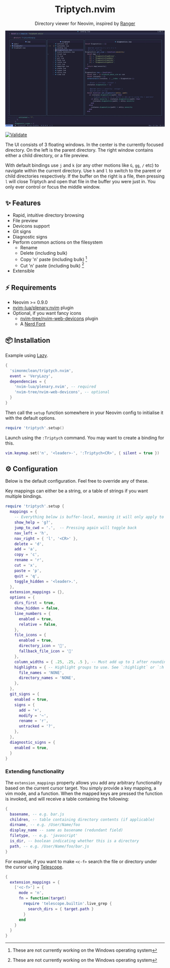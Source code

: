 <h1 align="center">Triptych.nvim</h1>

<p align="center">Directory viewer for Neovim, inspired by <a href="https://github.com/ranger/ranger">Ranger</a></p>

![Triptych screenshot](screenshot.jpg?raw=true "Triptych screenshot")

[![Validate](https://github.com/simonmclean/triptych.nvim/actions/workflows/validate.yml/badge.svg)](https://github.com/simonmclean/triptych.nvim/actions/workflows/validate.yml)

The UI consists of 3 floating windows. In the center is the currently focused directory. On the left is the parent directory.
The right window contains either a child directory, or a file preview.

With default bindings use `j` and `k` (or any other motions like `G`,  `gg`, `/` etc) to navigate within the current directory.
Use `h` and `l` to switch to the parent or child directories respectively.
If the buffer on the right is a file, then pressing `l` will close Triptych and open that file in the buffer you were just in.
You only ever control or focus the middle window.

## ✨ Features

- Rapid, intuitive directory browsing
- File preview
- Devicons support
- Git signs
- Diagnostic signs
- Perform common actions on the filesystem
    - Rename
    - Delete (including bulk)
    - Copy 'n' paste (including bulk) [^1]
    - Cut 'n' paste (including bulk) [^1]
- Extensible

[^1]: These are not currently working on the Windows operating system

## ⚡️ Requirements

- Neovim >= 0.9.0
- [nvim-lua/plenary.nvim](https://github.com/nvim-lua/plenary.nvim) plugin
- Optional, if you want fancy icons
    - [nvim-tree/nvim-web-devicons](https://github.com/nvim-tree/nvim-web-devicons) plugin
    -  A [Nerd Font](https://www.nerdfonts.com/)

## 📦 Installation

Example using [Lazy](https://github.com/folke/lazy.nvim).

```lua
{
  'simonmclean/triptych.nvim',
  event = 'VeryLazy',
  dependencies = {
    'nvim-lua/plenary.nvim', -- required
    'nvim-tree/nvim-web-devicons', -- optional
  }
}
```

Then call the `setup` function somewhere in your Neovim config to initialise it with the default options.

```lua
require 'triptych'.setup()
```

Launch using the `:Triptych` command. You may want to create a binding for this.

```lua
vim.keymap.set('n', '<leader>-', ':Triptych<CR>', { silent = true })
```

## ⚙️ Configuration

Below is the default configuration. Feel free to override any of these.

Key mappings can either be a string, or a table of strings if you want multiple bindings.

```lua
require 'triptych'.setup {
  mappings = {
    -- Everything below is buffer-local, meaning it will only apply to Triptych windows
    show_help = 'g?',
    jump_to_cwd = '.',  -- Pressing again will toggle back
    nav_left = 'h',
    nav_right = { 'l', '<CR>' },
    delete = 'd',
    add = 'a',
    copy = 'c',
    rename = 'r',
    cut = 'x',
    paste = 'p',
    quit = 'q',
    toggle_hidden = '<leader>.',
  },
  extension_mappings = {},
  options = {
    dirs_first = true,
    show_hidden = false,
    line_numbers = {
      enabled = true,
      relative = false,
    },
    file_icons = {
      enabled = true,
      directory_icon = '',
      fallback_file_icon = ''
    },
    column_widths = { .25, .25, .5 }, -- Must add up to 1 after rounding to 2 decimal places
    highlights = { -- Highlight groups to use. See `:highlight` or `:h highlight`
      file_names = 'NONE',
      directory_names = 'NONE',
    },
  },
  git_signs = {
    enabled = true,
    signs = {
      add = '+',
      modify = '~',
      rename = 'r',
      untracked = '?',
    },
  },
  diagnostic_signs = {
    enabled = true,
  }
}
```

### Extending functionality

The `extension_mappings` property allows you add any arbitrary functionality based on the current cursor target.
You simply provide a key mapping, a vim mode, and a function. When the mapped keys are pressed the function is invoked, and will receive a table containing the following:

```lua
{
  basename, -- e.g. bar.js
  children, -- table containing directory contents (if applicable)
  dirname, -- e.g. /User/Name/foo
  display_name -- same as basename (redundant field)
  filetype, -- e.g. 'javascript'
  is_dir, -- boolean indicating whether this is a directory
  path, -- e.g. /User/Name/foo/bar.js
}
```

For example, if you want to make `<c-f>` search the file or directory under the cursor using [Telescope](https://github.com/nvim-telescope/telescope.nvim).

```lua
{
  extension_mappings = {
    ['<c-f>'] = {
      mode = 'n',
      fn = function(target)
        require 'telescope.builtin'.live_grep {
          search_dirs = { target.path }
        }
      end
    }
  }
}
```
